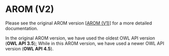# AROM (V2)

Please see the original AROM version [[AROM (V1)](https://github.com/inesosman/AROM)] for a more detailed documentation.

In the original AROM version, we have used the oldest OWL API version (__OWL API 3.5__); While in this AROM version, we have used a newer OWL API version (__OWL API 4.5__).
